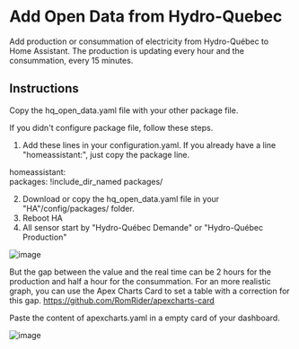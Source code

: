 # Add Open Data from Hydro-Quebec

Add production or consummation of electricity from Hydro-Québec to Home Assistant.
The production is updating every hour and the consummation, every 15 minutes.

## Instructions

Copy the hq_open_data.yaml file with your other package file.

If you didn't configure package file, follow these steps.


1. Add these lines in your configuration.yaml. If you already have a line "homeassistant:", just copy the package line.

homeassistant: <BR>
packages: !include_dir_named packages/
  
2. Download or copy the hq_open_data.yaml file in your "HA"/config/packages/ folder.
3. Reboot HA
4. All sensor start by "Hydro-Québec Demande" or "Hydro-Québec Production"
  
![image](https://user-images.githubusercontent.com/31359825/216670708-8f10c75a-950f-4f8e-86b8-76322bf1350f.png)

But the gap between the value and the real time can be 2 hours for the production and half a hour for the consummation.
For an more realistic graph, you can use the Apex Charts Card to set a table with a correction for this gap.
https://github.com/RomRider/apexcharts-card

Paste the content of apexcharts.yaml in a empty card of your dashboard.

![image](https://user-images.githubusercontent.com/31359825/216670487-d964d539-a2d7-4c67-b0df-c38698cc6bd2.png)

